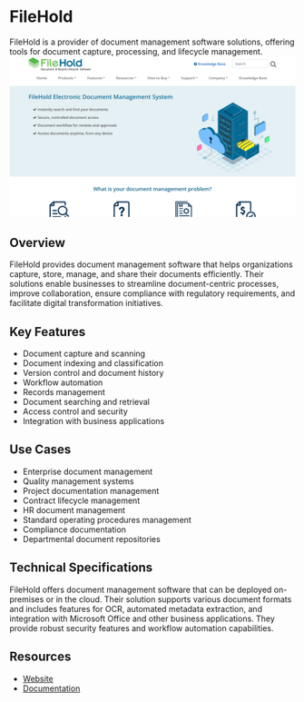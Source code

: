 
# FileHold

FileHold is a provider of document management software solutions, offering tools for document capture, processing, and lifecycle management.
![FileHold](./assets/filehold.png)

## Overview

FileHold provides document management software that helps organizations capture, store, manage, and share their documents efficiently. Their solutions enable businesses to streamline document-centric processes, improve collaboration, ensure compliance with regulatory requirements, and facilitate digital transformation initiatives.

## Key Features

- Document capture and scanning
- Document indexing and classification
- Version control and document history
- Workflow automation
- Records management
- Document searching and retrieval
- Access control and security
- Integration with business applications

## Use Cases

- Enterprise document management
- Quality management systems
- Project documentation management
- Contract lifecycle management
- HR document management
- Standard operating procedures management
- Compliance documentation
- Departmental document repositories

## Technical Specifications

FileHold offers document management software that can be deployed on-premises or in the cloud. Their solution supports various document formats and includes features for OCR, automated metadata extraction, and integration with Microsoft Office and other business applications. They provide robust security features and workflow automation capabilities.

## Resources

- [Website](https://www.filehold.com)
- [Documentation](https://www.filehold.com/resources)

